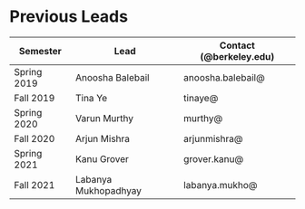 # Previous Leads

Semester | Lead | Contact (@berkeley.edu)
------------ | ------------- | ------------
Spring 2019 | Anoosha Balebail | anoosha.balebail@
Fall 2019 | Tina Ye | tinaye@
Spring 2020 | Varun Murthy | murthy@
Fall 2020 | Arjun Mishra | arjunmishra@
Spring 2021 | Kanu Grover | grover.kanu@
Fall 2021 | Labanya Mukhopadhyay | labanya.mukho@
